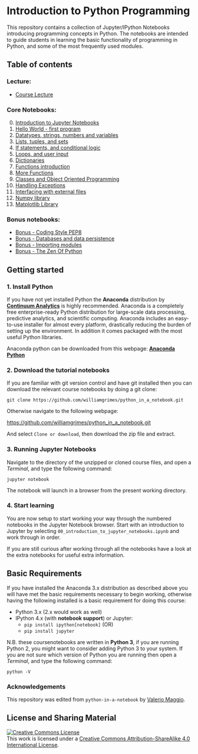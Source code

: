 # Introduction to Python Programming
This repository contains a collection of Jupyter/IPython Notebooks introducing programming concepts in Python. The notebooks are intended to guide students in learning the basic functionality of programming in Python, and some of the most frequently used modules. 

## Table of contents

### Lecture:
* [Course Lecture](python_course.pdf)

### Core Notebooks:
0. [Introduction to Jupyter Notebooks](00_introduction_to_jupyter_notebooks.ipynb)
1. [Hello World - first program](01_hello_world.ipynb)
2. [Datatypes, strings, numbers and variables](02_datatypes_strings_numbers_and_variables.ipynb)
3. [Lists, tuples, and sets](03_lists_tuples_and_sets.ipynb)
4. [If statements, and conditional logic](04_if_statements.ipynb)
5. [Loops, and user input](05_while_loops_and_user_input.ipynb)
6. [Dictionaries](06_dictionaries.ipynb)
7. [Functions introduction](07_introduction_to_functions.ipynb)
8. [More Functions](08_some_more_functions.ipynb)
9. [Classes and Object Oriented Programming](09_classes_and_OOP.ipynb)
10. [Handling Exceptions](10_exceptions.ipynb)
11. [Interfacing with external files](11_external_files.ipynb)
12. [Numpy library](12_numpy_library.ipynb)
13. [Matplotlib Library](13_matplotlib_library.ipynb)

### Bonus notebooks:
* [Bonus - Coding Style PEP8](bonus_coding_style_PEP8.ipynb)
* [Bonus - Databases and data persistence](bonus_databases_and_persistence.ipynb)
* [Bonus - Importing modules](bonus_importing_modules.ipynb)
* [Bonus - The Zen Of Python](bonus_the_zen_of_python.ipynb)



## Getting started
### 1. Install Python
If you have not yet installed Python the **Anaconda** distribution by [**Continuum Analytics**](http://www.continuum.io/) is highly recommended. Anaconda is a completely free enterprise-ready Python distribution for large-scale data processing, predictive analytics, and scientific computing. Anaconda includes an easy-to-use installer for almost every platform, drastically reducing the burden of setting up the environment. In addition it comes packaged with the most useful Python libraries.

Anaconda python can be downloaded from this webpage: [**Anaconda Python**](https://store.continuum.io/cshop/anaconda/)

### 2. Download the tutorial notebooks
If you are familiar with git version control and have git installed then you can download the relevant course notebooks by doing a git clone:

    git clone https://github.com/williamgrimes/python_in_a_notebook.git

Otherwise navigate to the following webpage: 

https://github.com/williamgrimes/python_in_a_notebook.git

And select `Clone or download`, then download the zip file and extract.

### 3. Running Jupyter Notebooks
Navigate to the directory of the unzipped or cloned course files, and open a _Terminal_, and type the following command:

    jupyter notebook

The notebook will launch in a browser from the present working directory.

### 4. Start learning
You are now setup to start working your way through the numbered notebooks in the Jupyter Notebook browser. Start with an introduction to Jupyter by selecting `00_introduction_to_jupyter_notebooks.ipynb` and work through in order.

If you are still curious after working through all the notebooks have a look at the extra notebooks for useful extra information.

## Basic Requirements
If you have installed the Anaconda 3.x distribution as described above you will have met the basic requirements necessary to begin working, otherwise having the following installed is a basic requirement for doing this course:

* Python 3.x (2.x would work as well)
* IPython 4.x (with **notebook support**) or Jupyter: 
    * `pip install ipython[notebook]` (OR)
    * `pip install jupyter`

N.B. these coursenotebooks are written in **Python 3**, if you are running Python 2, you might want to consider adding Python 3 to your system. If you are not sure which version of Python you are running then open a  _Terminal_, and type the following command:

    python -V

### Acknowledgements
This repository was edited from `python-in-a-notebook` by [Valerio Maggio](https://github.com/leriomaggio/python-in-a-notebook).

## License and Sharing Material
<a rel="license" href="http://creativecommons.org/licenses/by-sa/4.0/"><img alt="Creative Commons License" style="border-width:0" src="https://i.creativecommons.org/l/by-sa/4.0/80x15.png" /></a><br />This work is licensed under a <a rel="license" href="http://creativecommons.org/licenses/by-sa/4.0/">Creative Commons Attribution-ShareAlike 4.0 International License</a>.
